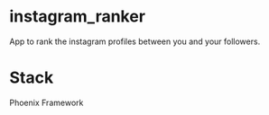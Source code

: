 # instagram_ranker

App to rank the instagram profiles between you and your followers. 

# Stack 

Phoenix Framework
